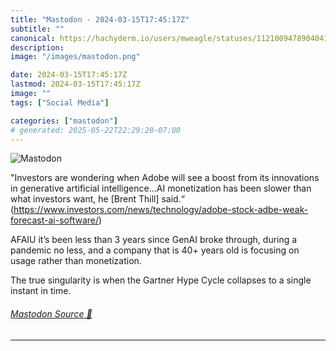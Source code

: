 ```yaml
---
title: "Mastodon - 2024-03-15T17:45:17Z"
subtitle: ""
canonical: https://hachyderm.io/users/mweagle/statuses/112100947890404151
description:
image: "/images/mastodon.png"

date: 2024-03-15T17:45:17Z
lastmod: 2024-03-15T17:45:17Z
image: ""
tags: ["Social Media"]

categories: ["mastodon"]
# generated: 2025-05-22T22:29:20-07:00
---
```

![Mastodon](/images/mastodon.png)

<p>&quot;Investors are wondering when Adobe will see a boost from its innovations in generative artificial intelligence…AI monetization has been slower than what investors want, he [Brent Thill] said.“ (<a href="https://www.investors.com/news/technology/adobe-stock-adbe-weak-forecast-ai-software/" target="_blank" rel="nofollow noopener noreferrer" translate="no"><span class="invisible">https://www.</span><span class="ellipsis">investors.com/news/technology/</span><span class="invisible">adobe-stock-adbe-weak-forecast-ai-software/</span></a>) </p><p>AFAIU it’s been less than 3 years since GenAI broke through, during a pandemic no less, and a company that is 40+ years old is focusing on usage rather than monetization.</p><p>The true singularity is when the Gartner Hype Cycle collapses to a single instant in time.</p>


###### [Mastodon Source 🐘](https://hachyderm.io/@mweagle/112100947890404151)

___
